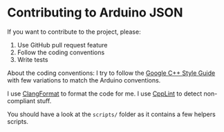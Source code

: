 Contributing to Arduino JSON
============================

If you want to contribute to the project, please:

1. Use GitHub pull request feature
2. Follow the coding conventions
3. Write tests

About the coding conventions: I try to follow the [Google C++ Style Guide](http://google-styleguide.googlecode.com/svn/trunk/cppguide.html) with few variations to match the Arduino conventions.

I use [ClangFormat](http://clang.llvm.org/docs/ClangFormat.html) to format the code for me.
I use [CppLint](http://google-styleguide.googlecode.com/svn/trunk/cpplint/cpplint.py) to detect non-compliant stuff.

You should have a look at the `scripts/` folder as it contains a few helpers scripts.